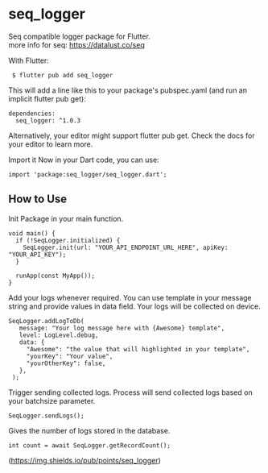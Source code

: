 # seq_logger

Seq compatible logger package for Flutter.\
more info for seq: https://datalust.co/seq


With Flutter:

```
 $ flutter pub add seq_logger
```
 
This will add a line like this to your package's pubspec.yaml (and run an implicit flutter pub get):

```
dependencies:
  seq_logger: ^1.0.3
```

Alternatively, your editor might support flutter pub get. Check the docs for your editor to learn more.

Import it
Now in your Dart code, you can use:
```
import 'package:seq_logger/seq_logger.dart';
```

## How to Use 
Init Package in your main function.
```
void main() {
  if (!SeqLogger.initialized) {
    SeqLogger.init(url: "YOUR_API_ENDPOINT_URL_HERE", apiKey: "YOUR_API_KEY");
  }

  runApp(const MyApp());
}
```
 
 
Add your logs whenever required.
You can use template in your message string and provide values in data field.
Your logs will be collected on device.
 ```
 SeqLogger.addLogToDb(
    message: "Your log message here with {Awesome} template",
    level: LogLevel.debug,
    data: {
      "Awesome": "the value that will highlighted in your template",
      "yourKey": "Your value",
      "yourOtherKey": false,
    },
  );
 ```
 
 Trigger sending collected logs.
 Process will send collected logs based on your batchsize parameter.
 ```
 SeqLogger.sendLogs();
 ```
 
Gives the number of logs stored in the database. 
 
 ```
 int count = await SeqLogger.getRecordCount();
 
 ```
 
 (https://img.shields.io/pub/points/seq_logger)

